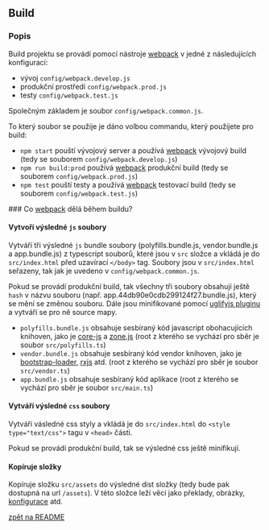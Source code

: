 ## Build

### Popis

Build projektu se provádí pomocí nástroje [webpack](https://webpack.github.io/) v jedné z následujících konfigurací:

- vývoj `config/webpack.develop.js`
- produkční prostředí `config/webpack.prod.js`
- testy `config/webpack.test.js`

Společným základem je soubor `config/webpack.common.js`.

To který soubor se použije je dáno volbou commandu, který použijete pro build:

- `npm start` pouští vývojový server a používá [webpack](https://webpack.github.io/) vývojový build (tedy se souborem `config/webpack.develop.js`)
- `npm run build:prod` používá [webpack](https://webpack.github.io/) produkční build (tedy se souborem `config/webpack.prod.js`)
- `npm test` pouští testy a používá [webpack](https://webpack.github.io/) testovací build (tedy se souborem `config/webpack.test.js`)

### Co [webpack](https://webpack.github.io/) dělá během buildu?

#### Vytvoří výsledné `js` soubory

Vytváří tři výsledné `js` bundle soubory (polyfills.bundle.js, vendor.bundle.js a app.bundle.js) z typescript souborů, které jsou v `src` složce a vkládá je do `src/index.html` před uzavírací `</body>` tag. Soubory jsou v `src/index.html` seřazeny, tak jak je uvedeno v `config/webpack.common.js`.

Pokud se provádí produkční build, tak všechny tři soubory obsahují ještě `hash` v názvu souboru (např. app.44db90e0cdb299124f27.bundle.js), který se mění se změnou souboru. Dále jsou minifikované pomocí [uglifyjs pluginu](https://webpack.github.io/docs/list-of-plugins.html#uglifyjsplugin) a vytváří se pro ně source mapy.

- `polyfills.bundle.js` obsahuje sesbíraný kód javascript obohacujících knihoven, jako je [core-js](https://github.com/zloirock/core-js) a [zone.js](https://github.com/angular/zone.js) (root z kterého se vychází pro sběr je soubor `src/polyfills.ts`)
- `vendor.bundle.js` obsahuje sesbíraný kód vendor knihoven, jako je [bootstrap-loader](https://github.com/shakacode/bootstrap-loader/tree/v1), [rxjs](https://github.com/ReactiveX/RxJS) atd. (root z kterého se vychází pro sběr je soubor `src/vendor.ts`)
- `app.bundle.js` obsahuje sesbíraný kód aplikace (root z kterého se vychází pro sběr je soubor `src/main.ts`)

#### Vytváří výsledné `css` soubory

Vytváří vásledné css styly a vkládá je do `src/index.html` do `<style type="text/css">` tagu v `<head>` části.

Pokud se provádí produkční build, tak se výsledné css ještě minifikují.

#### Kopíruje složky

Kopíruje složku `src/assets` do výsledné dist složky (tedy bude pak dostupná na url `/assets`). V této složce leží věci jako překlady, obrázky, [konfigurace](./config.md) atd.

[zpět na README](../README.md)
